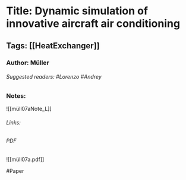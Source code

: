 # Title: Dynamic simulation of innovative aircraft air conditioning
## Tags: [[HeatExchanger]]
### Author: Müller
###### Suggested readers: #Lorenzo #Andrey
### Notes:
![[müll07aNote_L]]
###### Links: 
###### PDF
![[müll07a.pdf]]

#Paper